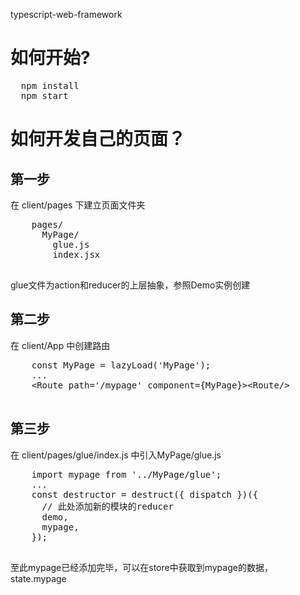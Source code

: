 typescript-web-framework
# 如何开始?
<pre>
  npm install
  npm start
</pre>

# 如何开发自己的页面？
## 第一步

<block>
  在 client/pages 下建立页面文件夹 <br/>
  <pre>
    pages/
      MyPage/
        glue.js
        index.jsx
  </pre>  
  glue文件为action和reducer的上层抽象，参照Demo实例创建
  
</block>

## 第二步

<block>
  在 client/App 中创建路由 <br/>
  <pre>
    const MyPage = lazyLoad('MyPage');
    ...
    &lt;Route path='/mypage' component={MyPage}&gt;&ltRoute/&gt;
  </pre>
</block>

## 第三步

<block>
  在 client/pages/glue/index.js 中引入MyPage/glue.js<br/>
  <pre>
    import mypage from '../MyPage/glue';
    ...
    const destructor = destruct({ dispatch })({
      // 此处添加新的模块的reducer
      demo,
      mypage,
    }); 
  </pre>
  至此mypage已经添加完毕，可以在store中获取到mypage的数据，state.mypage
</block>
